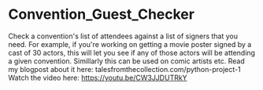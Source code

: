# Convention_Guest_Checker
Check a convention's list of attendees against a list of signers that you need. 
For example, if you're working on getting a movie poster signed by a cast of 30 actors, this will let you
see if any of those actors will be attending a given convention. Simillarly this can be used on comic artists etc.
Read my blogpost about it here: talesfromthecollection.com/python-project-1
Watch the video here: https://youtu.be/CW3JJDUTRkY
